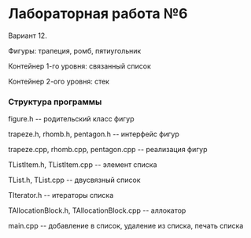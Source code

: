 # Лабораторная работа №6 #

Вариант 12.

Фигуры: трапеция, ромб, пятиугольник

Контейнер 1-го уровня: связанный список

Контейнер 2-ого уровня: стек

### Структура программы ###

figure.h -- родительский класс фигур

trapeze.h, rhomb.h, pentagon.h -- интерфейс фигур

trapeze.cpp, rhomb.cpp, pentagon.cpp -- реализация фигур

TListItem.h, TListItem.cpp -- элемент списка

TList.h, TList.cpp -- двусвязный список

TIterator.h -- итераторы списка

TAllocationBlock.h, TAllocationBlock.cpp -- аллокатор

main.cpp -- добавление в список, удаление из списка, печать списка
